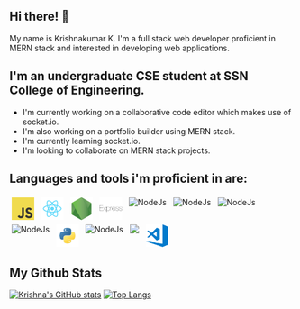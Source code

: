 <h2>
Hi there! 👋
</h2>


<!--
**krishnakanna18/krishnakanna18** is a ✨ _special_ ✨ repository because its `README.md` (this file) appears on your GitHub profile.

Here are some ideas to get you started:

- 🔭 I’m currently working on ...
- 🌱 I’m currently learning ...
- 👯 I’m looking to collaborate on ...
- 🤔 I’m looking for help with ...
- 💬 Ask me about ...
- 📫 How to reach me: ...
- 😄 Pronouns: ...
- ⚡ Fun fact: ...
-->

My name is Krishnakumar K. I'm a full stack web developer proficient in MERN stack and interested in developing web applications. 
<br/>
<h2 >
I'm an undergraduate CSE student at SSN College of Engineering.
</h2>
<ul>
<li>I'm currently working on a collaborative code editor which makes use of socket.io.</li>
<li>I'm also working on a portfolio builder using MERN stack.</li>
<li>I'm currently learning socket.io.</li>
<li>I'm looking to collaborate on MERN stack projects.</li>
</ul>
<h2>Languages and tools i'm proficient in are:</h2>
<p>
<img src="https://raw.githubusercontent.com/github/explore/80688e429a7d4ef2fca1e82350fe8e3517d3494d/topics/javascript/javascript.png" alt="Javascript" height="40" style="vertical-align:top; margin:4px">
<img src="https://raw.githubusercontent.com/github/explore/80688e429a7d4ef2fca1e82350fe8e3517d3494d/topics/react/react.png" alt="ReactJS" height="40" style="vertical-align:top; margin:4px">
<img src="https://raw.githubusercontent.com/github/explore/80688e429a7d4ef2fca1e82350fe8e3517d3494d/topics/nodejs/nodejs.png" alt="NodeJs" height="40" style="vertical-align:top; margin:4px">
<img src="https://raw.githubusercontent.com/github/explore/80688e429a7d4ef2fca1e82350fe8e3517d3494d/topics/express/express.png" alt="Express" height="40" style="vertical-align:top; margin:4px">
<img src="https://img.icons8.com/color/48/000000/mongodb.png" alt="NodeJs" height="40" style="vertical-align:top; margin:4px">
<img src="https://img.icons8.com/color/48/000000/mysql-logo.png" alt="NodeJs" height="40" style="vertical-align:top; margin:4px">
<img src="https://raw.githubusercontent.com/jmnote/z-icons/master/svg/cpp.svg" alt="NodeJs" height="40" style="vertical-align:top; margin:4px">
<img src="https://raw.githubusercontent.com/jmnote/z-icons/master/svg/java.svg" alt="NodeJs" height="40" style="vertical-align:top; margin:4px">
<img src="https://raw.githubusercontent.com/github/explore/80688e429a7d4ef2fca1e82350fe8e3517d3494d/topics/python/python.png" alt="Python" height="40" style="vertical-align:top; margin:4px">
<img src="https://raw.githubusercontent.com/jmnote/z-icons/master/svg/git.svg" alt="NodeJs" height="40" style="vertical-align:top; margin:4px">
<img src="https://img.icons8.com/color/48/000000/html-5--v1.png" height="40" style="vertical-align:top; margin:4px"/>
<img src="https://raw.githubusercontent.com/github/explore/80688e429a7d4ef2fca1e82350fe8e3517d3494d/topics/visual-studio-code/visual-studio-code.png" alt="VS Code" height="40" style="vertical-align:top; margin:4px">
</p>


<h2>My Github Stats</h2>

[![Krishna's GitHub stats](https://github-readme-stats.vercel.app/api?username=krishnakanna18&count_private=true&show_icons=true&theme=tokyonight)](https://github.com/anuraghazra/github-readme-stats)
[![Top Langs](https://github-readme-stats.vercel.app/api/top-langs/?username=krishnakanna18&layout=compact&theme=tokyonight)](https://github.com/anuraghazra/github-readme-stats)



